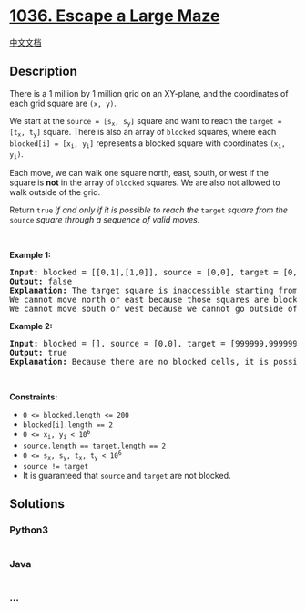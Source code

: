 # [1036. Escape a Large Maze](https://leetcode.com/problems/escape-a-large-maze)

[中文文档](/solution/1000-1099/1036.Escape%20a%20Large%20Maze/README.md)

## Description

<p>There is a 1 million by 1 million grid on an XY-plane, and the coordinates of each grid square are <code>(x, y)</code>.</p>

<p>We start at the <code>source = [s<sub>x</sub>, s<sub>y</sub>]</code> square and want to reach the <code>target = [t<sub>x</sub>, t<sub>y</sub>]</code> square. There is also an array of <code>blocked</code> squares, where each <code>blocked[i] = [x<sub>i</sub>, y<sub>i</sub>]</code> represents a blocked square with coordinates <code>(x<sub>i</sub>, y<sub>i</sub>)</code>.</p>

<p>Each move, we can walk one square north, east, south, or west if the square is <strong>not</strong> in the array of <code>blocked</code> squares. We are also not allowed to walk outside of the grid.</p>

<p>Return <code>true</code><em> if and only if it is possible to reach the </em><code>target</code><em> square from the </em><code>source</code><em> square through a sequence of valid moves</em>.</p>

<p>&nbsp;</p>
<p><strong>Example 1:</strong></p>

<pre>
<strong>Input:</strong> blocked = [[0,1],[1,0]], source = [0,0], target = [0,2]
<strong>Output:</strong> false
<strong>Explanation:</strong> The target square is inaccessible starting from the source square because we cannot move.
We cannot move north or east because those squares are blocked.
We cannot move south or west because we cannot go outside of the grid.
</pre>

<p><strong>Example 2:</strong></p>

<pre>
<strong>Input:</strong> blocked = [], source = [0,0], target = [999999,999999]
<strong>Output:</strong> true
<strong>Explanation:</strong> Because there are no blocked cells, it is possible to reach the target square.
</pre>

<p>&nbsp;</p>
<p><strong>Constraints:</strong></p>

<ul>
	<li><code>0 &lt;= blocked.length &lt;= 200</code></li>
	<li><code>blocked[i].length == 2</code></li>
	<li><code>0 &lt;= x<sub>i</sub>, y<sub>i</sub> &lt; 10<sup>6</sup></code></li>
	<li><code>source.length == target.length == 2</code></li>
	<li><code>0 &lt;= s<sub>x</sub>, s<sub>y</sub>, t<sub>x</sub>, t<sub>y</sub> &lt; 10<sup>6</sup></code></li>
	<li><code>source != target</code></li>
	<li>It is guaranteed that <code>source</code> and <code>target</code> are not blocked.</li>
</ul>

## Solutions

<!-- tabs:start -->

### **Python3**

```python

```

### **Java**

```java

```

### **...**

```

```

<!-- tabs:end -->
